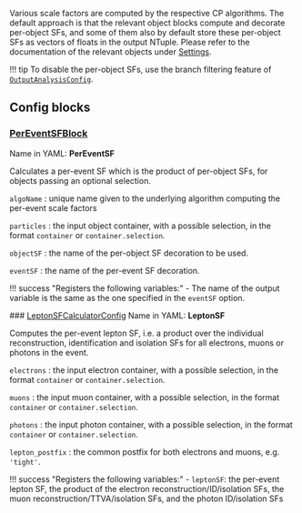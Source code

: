 Various scale factors are computed by the respective CP algorithms. The default approach is that the relevant object blocks compute and decorate per-object SFs, and some of them also by default store these per-object SFs as vectors of floats in the output NTuple. Please refer to the documentation of the relevant objects under [Settings](index.md).

!!! tip
    To disable the per-object SFs, use the branch filtering feature of [`OutputAnalysisConfig`](ntupling.md/#outputanalysisconfig).

<!---
## Make-methods

!!! warning
    No such method exist yet for event-level scale factor algorithms!
--->

## Config blocks

### [PerEventSFBlock](https://acode-browser1.usatlas.bnl.gov/lxr/source/athena/PhysicsAnalysis/Algorithms/AsgAnalysisAlgorithms/python/AsgAnalysisConfig.py)
Name in YAML: **PerEventSF**

Calculates a per-event SF which is the product of per-object SFs, for objects passing an optional selection.

`algoName`
:   unique name given to the underlying algorithm computing the per-event scale factors

`particles`
:   the input object container, with a possible selection, in the format `container` or `container.selection`.

`objectSF`
:   the name of the per-object SF decoration to be used.

`eventSF`
:   the name of the per-event SF decoration.

!!! success "Registers the following variables:"
    - The name of the output variable is the same as the one specified in the `eventSF` option.

### [LeptonSFCalculatorConfig](https://gitlab.cern.ch/atlasphys-top/reco/TopCPToolkit/-/blob/main/source/TopCPToolkit/python/LeptonSFCalculatorConfig.py)
Name in YAML: **LeptonSF**

Computes the per-event lepton SF, i.e. a product over the individual reconstruction, identification and isolation SFs for all electrons, muons or photons in the event.

`electrons`
:   the input electron container, with a possible selection, in the format `container` or `container.selection`.

`muons`
:   the input muon container, with a possible selection, in the format `container` or `container.selection`.

`photons`
:   the input photon container, with a possible selection, in the format `container` or `container.selection`.

`lepton_postfix`
:   the common postfix for both electrons and muons, e.g. `'tight'`.

!!! success "Registers the following variables:"
    - `leptonSF`: the per-event lepton SF, the product of the electron reconstruction/ID/isolation SFs, the muon reconstruction/TTVA/isolation SFs, and the photon ID/isolation SFs
